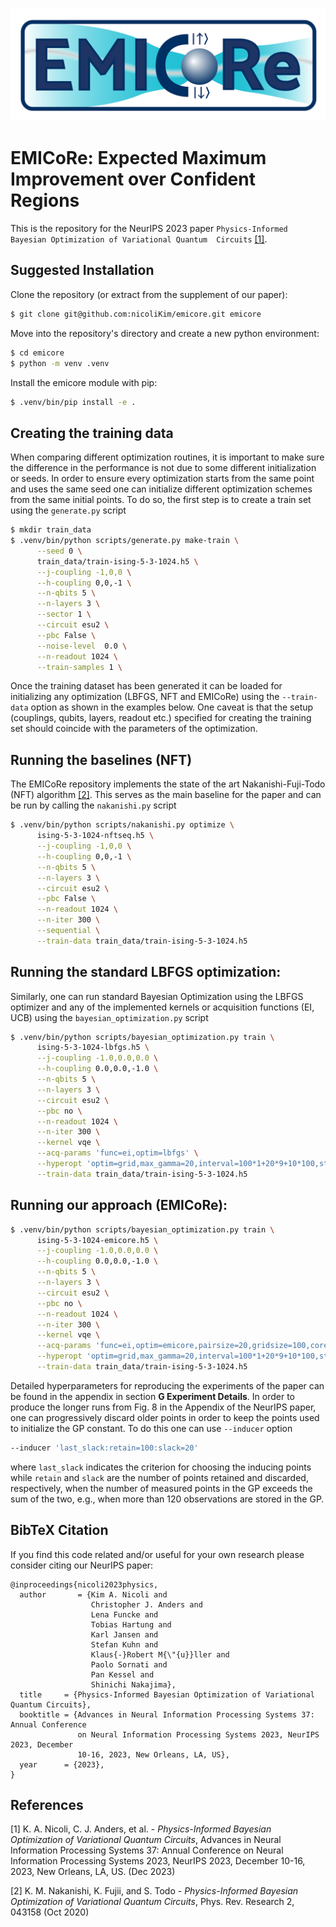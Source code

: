 ![image](./logo_expanded.png)
# EMICoRe: Expected Maximum Improvement over Confident Regions

This is the repository for the NeurIPS 2023 paper ``Physics-Informed Bayesian Optimization of Variational Quantum 
Circuits`` [[1]](#1).

## Suggested Installation

Clone the repository (or extract from the supplement of our paper):
```bash
$ git clone git@github.com:nicoliKim/emicore.git emicore
```
Move into the repository's directory and create a new python environment:
```bash
$ cd emicore
$ python -m venv .venv
```

Install the emicore module with pip:
```bash
$ .venv/bin/pip install -e .
```
## Creating the training data

When comparing different optimization routines, it is important to make sure the difference in the performance is not 
due to some different initialization or seeds. In order to ensure every optimization starts from the same point and uses 
the same seed one can initialize different optimization schemes from the same initial points. To do so, the first step 
is to create a train set using the `generate.py` script
```bash
$ mkdir train_data
$ .venv/bin/python scripts/generate.py make-train \
      --seed 0 \
      train_data/train-ising-5-3-1024.h5 \
      --j-coupling -1,0,0 \
      --h-coupling 0,0,-1 \
      --n-qbits 5 \
      --n-layers 3 \
      --sector 1 \
      --circuit esu2 \
      --pbc False \
      --noise-level  0.0 \
      --n-readout 1024 \
      --train-samples 1 \
```

Once the training dataset has been generated it can be loaded for initializing any optimization (LBFGS, NFT and EMICoRe) 
using the `--train-data` option as shown in the examples below. One caveat is that the setup (couplings, qubits, 
layers, readout etc.) specified for creating the training set should coincide with the parameters of the optimization.

## Running the baselines (NFT)
The EMICoRe repository implements the state of the art Nakanishi-Fuji-Todo (NFT) algorithm [[2]](#2). This serves as the main 
baseline for the paper and can be run by calling the `nakanishi.py` script
```bash
$ .venv/bin/python scripts/nakanishi.py optimize \
      ising-5-3-1024-nftseq.h5 \
      --j-coupling -1,0,0 \
      --h-coupling 0,0,-1 \
      --n-qbits 5 \
      --n-layers 3 \
      --circuit esu2 \
      --pbc False \
      --n-readout 1024 \
      --n-iter 300 \
      --sequential \
      --train-data train_data/train-ising-5-3-1024.h5 
```

## Running the standard LBFGS optimization:
Similarly, one can run standard Bayesian Optimization using the LBFGS optimizer and any of the implemented kernels or
acquisition functions (EI, UCB) using the `bayesian_optimization.py` script
```bash
$ .venv/bin/python scripts/bayesian_optimization.py train \
      ising-5-3-1024-lbfgs.h5 \
      --j-coupling -1.0,0.0,0.0 \
      --h-coupling 0.0,0.0,-1.0 \
      --n-qbits 5 \
      --n-layers 3 \
      --circuit esu2 \
      --pbc no \
      --n-readout 1024 \
      --n-iter 300 \
      --kernel vqe \
      --acq-params 'func=ei,optim=lbfgs' \
      --hyperopt 'optim=grid,max_gamma=20,interval=100*1+20*9+10*100,steps=120,loss=mll' \
      --train-data train_data/train-ising-5-3-1024.h5 
```

## Running our approach (EMICoRe):

```bash
$ .venv/bin/python scripts/bayesian_optimization.py train \
      ising-5-3-1024-emicore.h5 \
      --j-coupling -1.0,0.0,0.0 \
      --h-coupling 0.0,0.0,-1.0 \
      --n-qbits 5 \
      --n-layers 3 \
      --circuit esu2 \
      --pbc no \
      --n-readout 1024 \
      --n-iter 300 \
      --kernel vqe \
      --acq-params 'func=ei,optim=emicore,pairsize=20,gridsize=100,corethresh=1.0,corethresh_width=10,samplesize=100,smo-steps=0,smo-axis=True' \
      --hyperopt 'optim=grid,max_gamma=20,interval=100*1+20*9+10*100,steps=120,loss=mll' \
      --train-data train_data/train-ising-5-3-1024.h5 
```
Detailed hyperparameters for reproducing the experiments of the paper can be found in the appendix in section 
**G Experiment Details**. In order to produce the longer runs from Fig. 8 in the Appendix of the NeurIPS paper, one can 
progressively discard older points in order to keep the points used to initialize the GP constant. To do this one can
use `--inducer` option
```bash
--inducer 'last_slack:retain=100:slack=20'
```
where `last_slack` indicates the criterion for choosing the inducing points while `retain` and `slack` are the number of 
points retained and discarded, respectively, when the number of measured points in the GP exceeds the sum of the two, 
e.g., when more than 120 observations are stored in the GP.

## BibTeX Citation

If you find this code related and/or useful for your own research please consider citing our NeurIPS paper:

```
@inproceedings{nicoli2023physics,
  author       = {Kim A. Nicoli and
                  Christopher J. Anders and
                  Lena Funcke and
                  Tobias Hartung and
                  Karl Jansen and
                  Stefan Kuhn and
                  Klaus{-}Robert M{\"{u}}ller and
                  Paolo Sornati and
                  Pan Kessel and
                  Shinichi Nakajima},
  title     = {Physics-Informed Bayesian Optimization of Variational Quantum Circuits},
  booktitle = {Advances in Neural Information Processing Systems 37: Annual Conference
               on Neural Information Processing Systems 2023, NeurIPS 2023, December
               10-16, 2023, New Orleans, LA, US},
  year      = {2023},
}

```

## References
<a id="1">[1]</a> 
K. A. Nicoli, C. J. Anders, et al. -
*Physics-Informed Bayesian Optimization of Variational Quantum Circuits*, 
Advances in Neural Information Processing Systems 37: Annual Conference on Neural Information Processing Systems 2023, 
NeurIPS 2023, December 10-16, 2023, New Orleans, LA, US. (Dec 2023)

<a id="2">[2]</a> 
K. M. Nakanishi, K. Fujii, and S. Todo -
*Physics-Informed Bayesian Optimization of Variational Quantum Circuits*, 
Phys. Rev. Research 2, 043158 (Oct 2020)